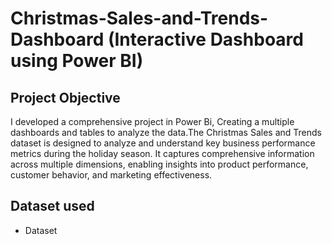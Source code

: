 # Christmas-Sales-and-Trends-Dashboard (Interactive Dashboard using Power BI)
## Project Objective
I developed a comprehensive project in Power Bi, Creating a multiple dashboards and tables to analyze the data.The Christmas Sales and Trends dataset is designed to analyze and understand key business performance metrics during the holiday season. It captures comprehensive information across multiple dimensions, enabling insights into product performance, customer behavior, and marketing effectiveness.
## Dataset used
- <a herf="https://github.com/Madhu-D025/Christmas-Sales-and-Trends/blob/main/Christmas%20Sales%20and%20Trends_dataset.xlsx"> Dataset </a>
